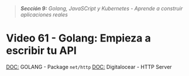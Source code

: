 > _**Sección 9:** Golang, JavaSCript y Kubernetes - Aprende a construir aplicaciones reales_

# Video 61 - Golang: Empieza a escribir tu API

[DOC:](https://pkg.go.dev/net/http) GOLANG - Package `net/http`
[DOC:](https://www.digitalocean.com/community/tutorials/how-to-make-an-http-server-in-go) Digitalocear - HTTP Server